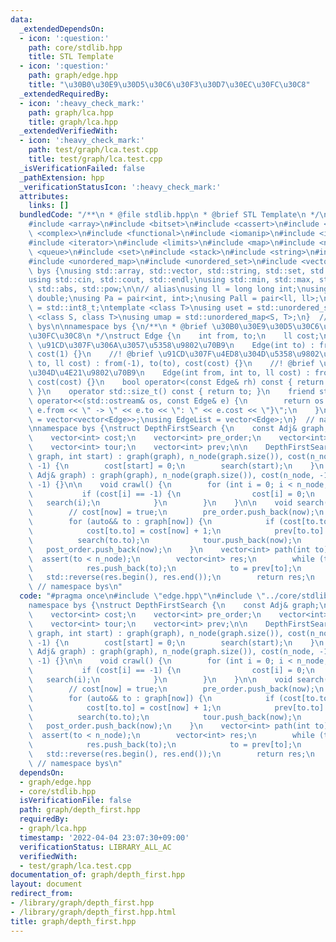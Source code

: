 ```yaml
---
data:
  _extendedDependsOn:
  - icon: ':question:'
    path: core/stdlib.hpp
    title: STL Template
  - icon: ':question:'
    path: graph/edge.hpp
    title: "\u30B0\u30E9\u30D5\u30C6\u30F3\u30D7\u30EC\u30FC\u30C8"
  _extendedRequiredBy:
  - icon: ':heavy_check_mark:'
    path: graph/lca.hpp
    title: graph/lca.hpp
  _extendedVerifiedWith:
  - icon: ':heavy_check_mark:'
    path: test/graph/lca.test.cpp
    title: test/graph/lca.test.cpp
  _isVerificationFailed: false
  _pathExtension: hpp
  _verificationStatusIcon: ':heavy_check_mark:'
  attributes:
    links: []
  bundledCode: "/**\n * @file stdlib.hpp\n * @brief STL Template\n */\n#include <algorithm>\n\
    #include <array>\n#include <bitset>\n#include <cassert>\n#include <cmath>\n#include\
    \ <complex>\n#include <functional>\n#include <iomanip>\n#include <iostream>\n\
    #include <iterator>\n#include <limits>\n#include <map>\n#include <numeric>\n#include\
    \ <queue>\n#include <set>\n#include <stack>\n#include <string>\n#include <type_traits>\n\
    #include <unordered_map>\n#include <unordered_set>\n#include <vector>\n\nnamespace\
    \ bys {\nusing std::array, std::vector, std::string, std::set, std::map, std::pair;\n\
    using std::cin, std::cout, std::endl;\nusing std::min, std::max, std::sort, std::reverse,\
    \ std::abs, std::pow;\n\n// alias\nusing ll = long long int;\nusing ld = long\
    \ double;\nusing Pa = pair<int, int>;\nusing Pall = pair<ll, ll>;\nusing ibool\
    \ = std::int8_t;\ntemplate <class T>\nusing uset = std::unordered_set<T>;\ntemplate\
    \ <class S, class T>\nusing umap = std::unordered_map<S, T>;\n}  // namespace\
    \ bys\n\nnamespace bys {\n/**\n * @brief \u30B0\u30E9\u30D5\u30C6\u30F3\u30D7\u30EC\
    \u30FC\u30C8\n */\nstruct Edge {\n    int from, to;\n    ll cost;\n\n    //! @brief\
    \ \u91CD\u307F\u306A\u3057\u5358\u9802\u70B9\n    Edge(int to) : from(-1), to(to),\
    \ cost(1) {}\n    //! @brief \u91CD\u307F\u4ED8\u304D\u5358\u9802\u70B9\n    Edge(int\
    \ to, ll cost) : from(-1), to(to), cost(cost) {}\n    //! @brief \u91CD\u307F\u4ED8\
    \u304D\u4E21\u9802\u70B9\n    Edge(int from, int to, ll cost) : from(from), to(to),\
    \ cost(cost) {}\n    bool operator<(const Edge& rh) const { return cost < rh.cost;\
    \ }\n    operator std::size_t() const { return to; }\n    friend std::ostream&\
    \ operator<<(std::ostream& os, const Edge& e) {\n        return os << \"{\" <<\
    \ e.from << \" -> \" << e.to << \": \" << e.cost << \"}\";\n    }\n};\nusing Adj\
    \ = vector<vector<Edge>>;\nusing EdgeList = vector<Edge>;\n}  // namespace bys\n\
    \nnamespace bys {\nstruct DepthFirstSearch {\n    const Adj& graph;\n    int n_node;\n\
    \    vector<int> cost;\n    vector<int> pre_order;\n    vector<int> post_order;\n\
    \    vector<int> tour;\n    vector<int> prev;\n\n    DepthFirstSearch(const Adj&\
    \ graph, int start) : graph(graph), n_node(graph.size()), cost(n_node, -1), prev(n_node,\
    \ -1) {\n        cost[start] = 0;\n        search(start);\n    }\n    DepthFirstSearch(const\
    \ Adj& graph) : graph(graph), n_node(graph.size()), cost(n_node, -1), prev(n_node,\
    \ -1) {}\n\n    void crawl() {\n        for (int i = 0; i < n_node; ++i) {\n \
    \           if (cost[i] == -1) {\n                cost[i] = 0;\n             \
    \   search(i);\n            }\n        }\n    }\n\n    void search(int now) {\n\
    \        // cost[now] = true;\n        pre_order.push_back(now);\n        tour.push_back(now);\n\
    \        for (auto&& to : graph[now]) {\n            if (cost[to.to] != -1) continue;\n\
    \            cost[to.to] = cost[now] + 1;\n            prev[to.to] = now;\n  \
    \          search(to.to);\n            tour.push_back(now);\n        }\n     \
    \   post_order.push_back(now);\n    }\n    vector<int> path(int to) {\n      \
    \  assert(to < n_node);\n        vector<int> res;\n        while (to != -1) {\n\
    \            res.push_back(to);\n            to = prev[to];\n        }\n     \
    \   std::reverse(res.begin(), res.end());\n        return res;\n    }\n};\n} \
    \ // namespace bys\n"
  code: "#pragma once\n#include \"edge.hpp\"\n#include \"../core/stdlib.hpp\"\n\n\
    namespace bys {\nstruct DepthFirstSearch {\n    const Adj& graph;\n    int n_node;\n\
    \    vector<int> cost;\n    vector<int> pre_order;\n    vector<int> post_order;\n\
    \    vector<int> tour;\n    vector<int> prev;\n\n    DepthFirstSearch(const Adj&\
    \ graph, int start) : graph(graph), n_node(graph.size()), cost(n_node, -1), prev(n_node,\
    \ -1) {\n        cost[start] = 0;\n        search(start);\n    }\n    DepthFirstSearch(const\
    \ Adj& graph) : graph(graph), n_node(graph.size()), cost(n_node, -1), prev(n_node,\
    \ -1) {}\n\n    void crawl() {\n        for (int i = 0; i < n_node; ++i) {\n \
    \           if (cost[i] == -1) {\n                cost[i] = 0;\n             \
    \   search(i);\n            }\n        }\n    }\n\n    void search(int now) {\n\
    \        // cost[now] = true;\n        pre_order.push_back(now);\n        tour.push_back(now);\n\
    \        for (auto&& to : graph[now]) {\n            if (cost[to.to] != -1) continue;\n\
    \            cost[to.to] = cost[now] + 1;\n            prev[to.to] = now;\n  \
    \          search(to.to);\n            tour.push_back(now);\n        }\n     \
    \   post_order.push_back(now);\n    }\n    vector<int> path(int to) {\n      \
    \  assert(to < n_node);\n        vector<int> res;\n        while (to != -1) {\n\
    \            res.push_back(to);\n            to = prev[to];\n        }\n     \
    \   std::reverse(res.begin(), res.end());\n        return res;\n    }\n};\n} \
    \ // namespace bys\n"
  dependsOn:
  - graph/edge.hpp
  - core/stdlib.hpp
  isVerificationFile: false
  path: graph/depth_first.hpp
  requiredBy:
  - graph/lca.hpp
  timestamp: '2022-04-04 23:07:30+09:00'
  verificationStatus: LIBRARY_ALL_AC
  verifiedWith:
  - test/graph/lca.test.cpp
documentation_of: graph/depth_first.hpp
layout: document
redirect_from:
- /library/graph/depth_first.hpp
- /library/graph/depth_first.hpp.html
title: graph/depth_first.hpp
---
```

